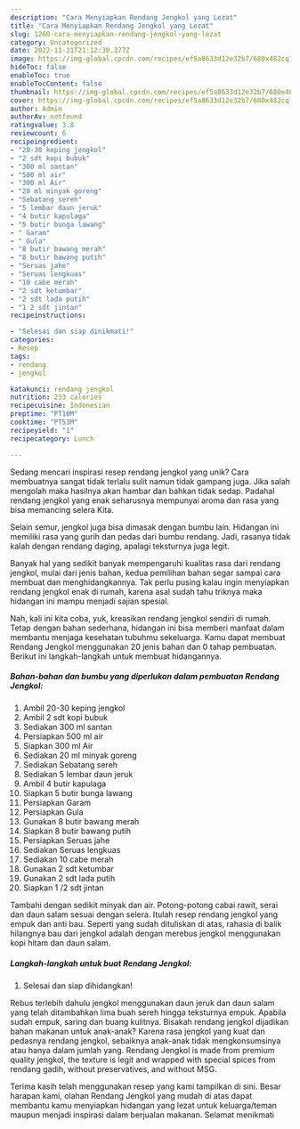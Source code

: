 ```yaml
---
description: "Cara Menyiapkan Rendang Jengkol yang Lezat"
title: "Cara Menyiapkan Rendang Jengkol yang Lezat"
slug: 1260-cara-menyiapkan-rendang-jengkol-yang-lezat
category: Uncategorized
date: 2022-11-21T21:12:30.377Z
image: https://img-global.cpcdn.com/recipes/ef5a8633d12e32b7/680x482cq70/rendang-jengkol-foto-resep-utama.jpg
hideToc: false
enableToc: true
enableTocContent: false
thumbnail: https://img-global.cpcdn.com/recipes/ef5a8633d12e32b7/680x482cq70/rendang-jengkol-foto-resep-utama.jpg
cover: https://img-global.cpcdn.com/recipes/ef5a8633d12e32b7/680x482cq70/rendang-jengkol-foto-resep-utama.jpg
author: Admin
authorAv: notfound
ratingvalue: 3.8
reviewcount: 6
recipeingredient:
- "20-30 keping jengkol"
- "2 sdt kopi bubuk"
- "300 ml santan"
- "500 ml air"
- "300 ml Air"
- "20 ml minyak goreng"
- "Sebatang sereh"
- "5 lembar daun jeruk"
- "4 butir kapulaga"
- "5 butir bunga lawang"
- " Garam"
- " Gula"
- "8 butir bawang merah"
- "8 butir bawang putih"
- "Seruas jahe"
- "Seruas lengkuas"
- "10 cabe merah"
- "2 sdt ketumbar"
- "2 sdt lada putih"
- "1 2 sdt jintan"
recipeinstructions:

- "Selesai dan siap dinikmati!"
categories:
- Resep
tags:
- rendang
- jengkol

katakunci: rendang jengkol 
nutrition: 233 calories
recipecuisine: Indonesian
preptime: "PT10M"
cooktime: "PT53M"
recipeyield: "1"
recipecategory: Lunch

---
```





Sedang mencari inspirasi resep rendang jengkol yang unik? Cara membuatnya sangat tidak terlalu sulit namun tidak gampang juga. Jika salah mengolah maka hasilnya akan hambar dan bahkan tidak sedap. Padahal rendang jengkol yang enak seharusnya mempunyai aroma dan rasa yang bisa memancing selera Kita.





Selain semur, jengkol juga bisa dimasak dengan bumbu lain. Hidangan ini memiliki rasa yang gurih dan pedas dari bumbu rendang. Jadi, rasanya tidak kalah dengan rendang daging, apalagi teksturnya juga legit.

Banyak hal yang sedikit banyak mempengaruhi kualitas rasa dari rendang jengkol, mulai dari jenis bahan, kedua pemilihan bahan segar sampai cara membuat dan menghidangkannya. Tak perlu pusing kalau ingin menyiapkan rendang jengkol enak di rumah, karena asal sudah tahu triknya maka hidangan ini mampu menjadi sajian spesial.






Nah, kali ini kita coba, yuk, kreasikan rendang jengkol sendiri di rumah. Tetap dengan bahan sederhana, hidangan ini bisa memberi manfaat dalam membantu menjaga kesehatan tubuhmu sekeluarga. Kamu dapat membuat Rendang Jengkol menggunakan 20 jenis bahan dan 0 tahap pembuatan. Berikut ini langkah-langkah untuk membuat hidangannya.

<!--inarticleads1-->

##### Bahan-bahan dan bumbu yang diperlukan dalam pembuatan Rendang Jengkol:

1. Ambil 20-30 keping jengkol
1. Ambil 2 sdt kopi bubuk
1. Sediakan 300 ml santan
1. Persiapkan 500 ml air
1. Siapkan 300 ml Air
1. Sediakan 20 ml minyak goreng
1. Sediakan Sebatang sereh
1. Sediakan 5 lembar daun jeruk
1. Ambil 4 butir kapulaga
1. Siapkan 5 butir bunga lawang
1. Persiapkan  Garam
1. Persiapkan  Gula
1. Gunakan 8 butir bawang merah
1. Siapkan 8 butir bawang putih
1. Persiapkan Seruas jahe
1. Sediakan Seruas lengkuas
1. Sediakan 10 cabe merah
1. Gunakan 2 sdt ketumbar
1. Gunakan 2 sdt lada putih
1. Siapkan 1 /2 sdt jintan


Tambahi dengan sedikit minyak dan air. Potong-potong cabai rawit, serai dan daun salam sesuai dengan selera. Itulah resep rendang jengkol yang empuk dan anti bau. Seperti yang sudah dituliskan di atas, rahasia di balik hilangnya bau dari jengkol adalah dengan merebus jengkol menggunakan kopi hitam dan daun salam. 

<!--inarticleads2-->

##### Langkah-langkah untuk buat Rendang Jengkol:


1. Selesai dan siap dihidangkan!

Rebus terlebih dahulu jengkol menggunakan daun jeruk dan daun salam yang telah ditambahkan lima buah sereh hingga teksturnya empuk. Apabila sudah empuk, saring dan buang kulitnya. Bisakah rendang jengkol dijadikan bahan makanan untuk anak-anak? Karena rasa jengkol yang kuat dan pedasnya rendang jengkol, sebaiknya anak-anak tidak mengkonsumsinya atau hanya dalam jumlah yang. Rendang Jengkol is made from premium quality jengkol, the texture is legit and wrapped with special spices from rendang gadih, without preservatives, and without MSG. 

Terima kasih telah menggunakan resep yang kami tampilkan di sini. Besar harapan kami, olahan Rendang Jengkol yang mudah di atas dapat membantu kamu menyiapkan hidangan yang lezat untuk keluarga/teman maupun menjadi inspirasi dalam berjualan makanan. Selamat menikmati
